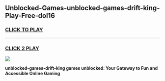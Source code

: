 
## Unblocked-Games-unblocked-games-drift-king-Play-Free-dol16
<h3>
<a href="https://premium76.site?title=unblocked-games-drift-king&ref=17A">CLICK TO PLAY</a></h3>
<hr>

<h3>
<a href="https://premium76.site?title=unblocked-games-drift-king&ref=17A">CLICK 2 PLAY</a>
  
</h3>

<a href="https://premium76.site?title=unblocked-games-drift-king&ref=17A"><img src="https://clearcache.store/games.png"></a>


**unblocked-games-drift-king games unblocked: Your Gateway to Fun and Accessible Online Gaming**

